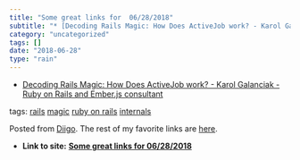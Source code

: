 ```yaml
---
title: "Some great links for  06/28/2018"
subtitle: "* [Decoding Rails Magic: How Does ActiveJob work? - Karol Galanciak - Ruby on Rails and Ember.js con..."
category: "uncategorized"
tags: []
date: "2018-06-28"
type: "rain"
---
```

* [Decoding Rails Magic: How Does ActiveJob work? - Karol Galanciak - Ruby on Rails and Ember.js consultant](<https://karolgalanciak.com/blog/2016/09/25/decoding-rails-magic-how-does-activejob-work/>)

tags: [rails](<https://www.diigo.com/user/pitosalas/rails>)
[magic](<https://www.diigo.com/user/pitosalas/magic>) [ruby on
rails](<https://www.diigo.com/user/pitosalas/ruby on rails>)
[internals](<https://www.diigo.com/user/pitosalas/internals>)

Posted from [Diigo](<https://www.diigo.com>). The rest of my favorite links
are [here](<https://www.diigo.com/user/pitosalas>).


* **Link to site:** **[Some great links for  06/28/2018](None)**